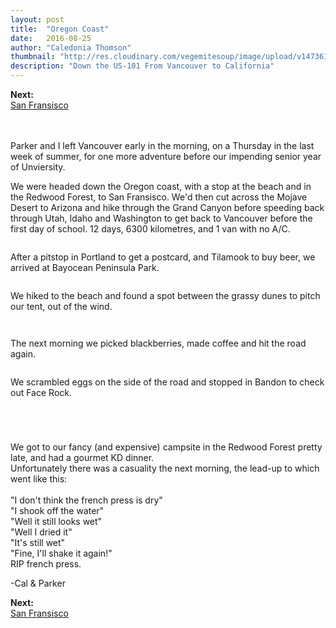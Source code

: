 ```yaml
---
layout: post
title:  "Oregon Coast"
date:   2016-08-25
author: "Caledonia Thomson"
thumbnail: "http://res.cloudinary.com/vegemitesoup/image/upload/v1473611219/west_coast_usa/5.jpg"
description: "Down the US-101 From Vancouver to California"
---
```


<div class="next-post"><b>Next: </b><a href="{{ site.baseurl }}/2016/08/27/san-fransisco.html"><div class="post-chain-link">San Fransisco</div></a></div><br>
<br>

<div class="row vertical-align">
	<a href="http://res.cloudinary.com/vegemitesoup/image/upload/v1473611219/west_coast_usa/1.jpg"><img class="lazy" data-original="http://res.cloudinary.com/vegemitesoup/image/upload/v1473611219/west_coast_usa/1.jpg" /></a>   
</div>

Parker and I left Vancouver early in the morning, on a Thursday in the last week of summer, for one more adventure before our impending senior year of Unviersity. 

We were headed down the Oregon coast, with a stop at the beach and in the Redwood Forest, to San Fransisco. We'd then cut across the Mojave Desert to Arizona and hike through the Grand Canyon before speeding back through Utah, Idaho and Washington to get back to Vancouver before the first day of school. 12 days, 6300 kilometres, and 1 van with no A/C.

<a href="http://res.cloudinary.com/vegemitesoup/image/upload/v1473611219/west_coast_usa/4.jpg"><img class="lazy" data-original="http://res.cloudinary.com/vegemitesoup/image/upload/v1473611219/west_coast_usa/4.jpg" /></a>

After a pitstop in Portland to get a postcard, and Tilamook to buy beer, we arrived at Bayocean Peninsula Park.

<a href="http://res.cloudinary.com/vegemitesoup/image/upload/v1473611219/west_coast_usa/5.jpg"><img class="lazy" data-original="http://res.cloudinary.com/vegemitesoup/image/upload/v1473611219/west_coast_usa/5.jpg" /></a>

We hiked to the beach and found a spot between the grassy dunes to pitch our tent, out of the wind.

<div class="row vertical-align">
<div class="col-sm-7 col-xs-12">
	<a href="http://res.cloudinary.com/vegemitesoup/image/upload/v1473611219/west_coast_usa/6.jpg"><img class="lazy" data-original="http://res.cloudinary.com/vegemitesoup/image/upload/v1473611219/west_coast_usa/6.jpg" /></a> 
</div>

<div class="col-sm-5 col-xs-12">                   
	<a href="http://res.cloudinary.com/vegemitesoup/image/upload/v1473611219/west_coast_usa/7.jpg"><img class="lazy" data-original="http://res.cloudinary.com/vegemitesoup/image/upload/v1473611219/west_coast_usa/7.jpg" /></a> 
</div>  
</div>

<center>
<a href="http://res.cloudinary.com/vegemitesoup/image/upload/v1473611219/west_coast_usa/8.jpg"><img class="lazy" data-original="http://res.cloudinary.com/vegemitesoup/image/upload/v1473611219/west_coast_usa/8.jpg" /></a>
</center>

<a href="http://res.cloudinary.com/vegemitesoup/image/upload/v1473611219/west_coast_usa/9.jpg"><img class="lazy" data-original="http://res.cloudinary.com/vegemitesoup/image/upload/v1473611219/west_coast_usa/9.jpg" /></a>

 <!--excerpt-->

<div class="row vertical-align">
<div class="col-sm-6 col-xs-12">
	<a href="http://res.cloudinary.com/vegemitesoup/image/upload/v1473611219/west_coast_usa/10.jpg"><img class="lazy" data-original="http://res.cloudinary.com/vegemitesoup/image/upload/v1473611219/west_coast_usa/10.jpg" /></a>
</div>

<div class="col-sm-6 col-xs-12">
	The next morning we picked blackberries, made coffee and hit the road again.
	<a href="http://res.cloudinary.com/vegemitesoup/image/upload/v1473611219/west_coast_usa/10-5.jpg"><img class="lazy" data-original="http://res.cloudinary.com/vegemitesoup/image/upload/v1473611219/west_coast_usa/10-5.jpg" /></a>
</div>
</div>

<a href="http://res.cloudinary.com/vegemitesoup/image/upload/v1473611219/west_coast_usa/11.jpg"><img class="lazy" data-original="http://res.cloudinary.com/vegemitesoup/image/upload/v1473611219/west_coast_usa/11.jpg" /></a>

<div class="row vertical-align">
<div class="col-sm-6 col-xs-12">
<a href="http://res.cloudinary.com/vegemitesoup/image/upload/v1473611219/west_coast_usa/12.jpg"><img class="lazy" data-original="http://res.cloudinary.com/vegemitesoup/image/upload/v1473611219/west_coast_usa/12.jpg" /></a>
</div>
<div class="col-sm-6 col-xs-12">
We scrambled eggs on the side of the road and stopped in Bandon to check out Face Rock.
</div>
</div>


<a href="http://res.cloudinary.com/vegemitesoup/image/upload/v1473611219/west_coast_usa/13.jpg"><img class="lazy" data-original="http://res.cloudinary.com/vegemitesoup/image/upload/v1473611219/west_coast_usa/13.jpg" /></a>

<div class="row vertical-align">                   
	<a href="http://res.cloudinary.com/vegemitesoup/image/upload/v1473611219/west_coast_usa/14.jpg"><img class="lazy" data-original="http://res.cloudinary.com/vegemitesoup/image/upload/v1473611219/west_coast_usa/14.jpg" /></a> 
</div>  

<a href="http://res.cloudinary.com/vegemitesoup/image/upload/v1473611219/west_coast_usa/15.jpg"><img class="lazy" data-original="http://res.cloudinary.com/vegemitesoup/image/upload/v1473611219/west_coast_usa/15.jpg" /></a>

<a href="http://res.cloudinary.com/vegemitesoup/image/upload/v1473611219/west_coast_usa/15-1.jpg"><img class="lazy" data-original="http://res.cloudinary.com/vegemitesoup/image/upload/v1473611219/west_coast_usa/15-1.jpg" /></a>

<div class="row vertical-align">
	<div class="col-sm-6 col-xs-12">
		<a href="http://res.cloudinary.com/vegemitesoup/image/upload/v1473611219/west_coast_usa/16.jpg"><img class="lazy" data-original="http://res.cloudinary.com/vegemitesoup/image/upload/v1473611219/west_coast_usa/16.jpg" /></a>
	</div>
	<div class="col-sm-6 col-xs-12">
		<div class="row vertical-align">
			We got to our fancy (and expensive) campsite in the Redwood Forest pretty late, and had a gourmet KD dinner.
		</div>
		<div class="row vertical-align">
			<a href="http://res.cloudinary.com/vegemitesoup/image/upload/v1473611219/west_coast_usa/18.jpg"><img class="lazy" data-original="http://res.cloudinary.com/vegemitesoup/image/upload/v1473611219/west_coast_usa/18.jpg" /></a>
		</div>
	</div>
</div>

<div class="row vertical-align">
<div class="col-sm-6 col-xs-12">
Unfortunately there was a casuality the next morning, the lead-up to which went like this:
<br><br>"I don't think the french press is dry"
<br>"I shook off the water"
<br>"Well it still looks wet"
<br>"Well I dried it"
<br>"It's still wet"
<br>"Fine, I'll shake it again!"
<br>RIP french press.
</div>
<div class="col-sm-6 col-xs-12">
<a href="http://res.cloudinary.com/vegemitesoup/image/upload/v1473611219/west_coast_usa/19.jpg"><img class="lazy" data-original="http://res.cloudinary.com/vegemitesoup/image/upload/v1473611219/west_coast_usa/19.jpg" /></a>
</div>
</div>

<center>
	<a href="http://res.cloudinary.com/vegemitesoup/image/upload/v1473611219/west_coast_usa/17.jpg"><img class="lazy" data-original="http://res.cloudinary.com/vegemitesoup/image/upload/v1473611219/west_coast_usa/17.jpg" /></a>
</center>

-Cal & Parker

<div class="next-post"><b>Next: </b><a href="{{ site.baseurl }}/2016/08/27/san-fransisco.html"><div class="post-chain-link">San Fransisco</div></a></div>
<br>